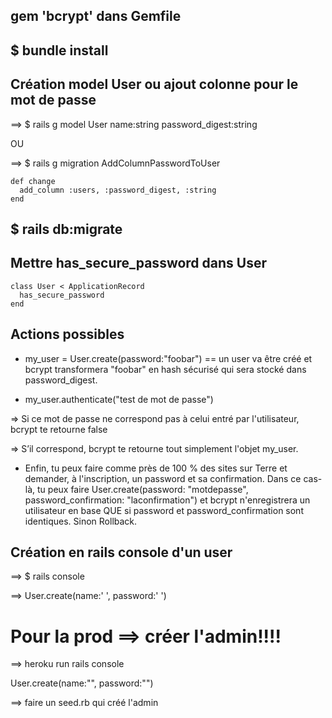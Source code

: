 ## gem 'bcrypt' dans Gemfile

## $ bundle install

## Création model User ou ajout colonne pour le mot de passe

==> $ rails g model User name:string password_digest:string

OU 

==> $ rails g migration AddColumnPasswordToUser

	def change
	  add_column :users, :password_digest, :string
	end

## $ rails db:migrate

## Mettre has_secure_password dans User

	class User < ApplicationRecord
	  has_secure_password
	end

## Actions possibles

- my_user = User.create(password:"foobar") == un user va être créé et bcrypt transformera "foobar" en hash sécurisé qui sera stocké dans password_digest.

- my_user.authenticate("test de mot de passe")

=> Si ce mot de passe ne correspond pas à celui entré par l'utilisateur, bcrypt te retourne false

=> S’il correspond, bcrypt te retourne tout simplement l'objet my_user.

- Enfin, tu peux faire comme près de 100 % des sites sur Terre et demander, à l'inscription, un password et sa confirmation. Dans ce cas-là, tu peux faire User.create(password: "motdepasse", password_confirmation: "laconfirmation") et bcrypt n'enregistrera un utilisateur en base QUE si password et password_confirmation sont identiques. Sinon Rollback.

## Création en rails console d'un user

==> $ rails console

==> User.create(name:' ', password:' ')


# Pour la prod ==> créer l'admin!!!!

==> heroku run rails console

User.create(name:"", password:"")

==> faire un seed.rb qui créé l'admin